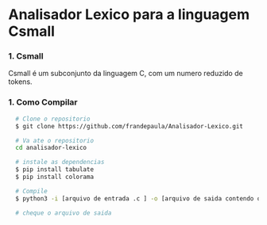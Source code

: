 # Analisador Lexico para a linguagem Csmall

### 1. Csmall
Csmall é um subconjunto da linguagem C, com um numero reduzido de tokens.
### 1. Como Compilar
```sh
  # Clone o repositorio
  $ git clone https://github.com/frandepaula/Analisador-Lexico.git

  # Va ate o repositorio
  cd analisador-lexico

  # instale as dependencias
  $ pip install tabulate
  $ pip install colorama

  # Compile
  $ python3 -i [arquivo de entrada .c ] -o [arquivo de saida contendo os tokens reconhecidos]

  # cheque o arquivo de saida 
```
